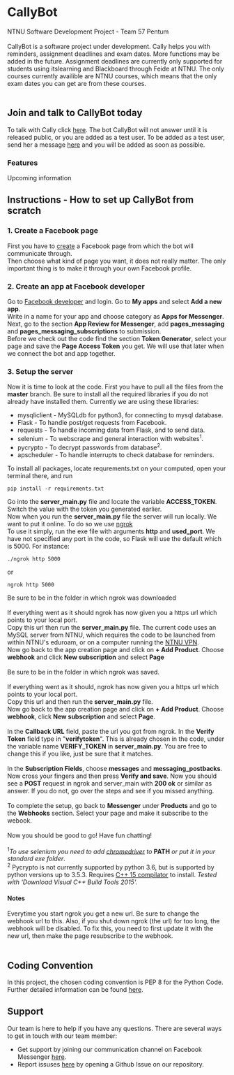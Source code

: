 
# CallyBot
NTNU Software Development Project - Team 57 Pentum </br></br>
CallyBot is a software project under development. Cally helps you with reminders, assignment deadlines and exam dates. More functions may be added in the future. Assignment deadlines are currently only supported for students using itslearning and Blackboard through Feide at NTNU. The only courses currently availible are NTNU courses, which means that the only exam dates you can get are from these courses. </br></br>
## Join and talk to CallyBot today
To talk with Cally click [here](http://m.me/CallyBot). The bot CallyBot will not answer until it is released public, or you are added as a test user. To be added as a test user, send her a message [here](http://m.me/CallyBot) and you will be added as soon as possible.

### Features
Upcoming information

## Instructions - How to set up CallyBot from scratch 
### 1. Create a Facebook page
First you have to [create](https://www.facebook.com/pages/create/) a Facebook page from which the bot will communicate through.<br /> 
Then choose what kind of page you want, it does not really matter. The only important thing is to make it through your own Facebook profile.
### 2. Create an app at Facebook developer
Go to [Facebook developer](https://developers.facebook.com/) and login. Go to **My apps** and select **Add a new app**.<br />
Write in a name for your app and choose category as **Apps for Messenger**.<br />
Next, go to the section **App Review for Messenger**, add **pages_messaging** and **pages_messaging_subscriptions** to submission.<br />
Before we check out the code find the section **Token Generator**, select your page and save the **Page Access Token** you get. We will use that later when we connect the bot and app together.
### 3. Setup the server
Now it is time to look at the code. First you have to pull all the files from the **master** branch. Be sure to install all the required libraries if you do not already have installed them. Currently we are using these libraries:
* mysqliclient - MySQLdb for python3, for connecting to mysql database.
* Flask - To handle post/get requests from Facebook.
* requests - To handle incoming data from Flask, and to send data.
* selenium - To webscrape and general interaction with websites<sup>1</sup>.
* pycrypto - To decrypt passwords from database<sup>2</sup>.
* apscheduler - To handle interrupts to check database for reminders.

To install all packages, locate requrements.txt on your computed, open your terminal there, and run
```
pip install -r requirements.txt
```

Go into the **server_main.py** file and locate the variable **ACCESS_TOKEN**. Switch the value with the token you generated earlier.<br />
Now when you run the **server_main.py** file the server will run locally. We want to put it online. To do so we use [ngrok](https://ngrok.com/download)<br />
To use it simply, run the exe file with arguments **http** and **used_port**. We have not specified any port in the code, so Flask will use the default which is 5000. For instance:
```
./ngrok http 5000
```
or
```
ngrok http 5000
```
Be sure to be in the folder in which ngrok was downloaded <br /><br />
If everything went as it should ngrok has now given you a https url which points to your local port.<br />
Copy this url then run the **server_main.py** file. The current code uses an MySQL server from NTNU, which requires the code to be launched from within NTNU's eduroam, or on a computer running the [NTNU VPN](https://innsida.ntnu.no/wiki/-/wiki/English/Install+VPN?_36_pageResourcePrimKey=915712). <br />
Now go back to the app creation page and click on **+ Add Product**. Choose **webhook** and click **New subscription** and select **Page**<br /><br />
Be sure to be in the folder in which ngrok was saved. <br /><br />
If everything went as it should, ngrok has now given you a https url which points to your local port.<br />
Copy this url and then run the **server_main.py** file.<br />
Now go back to the app creation page and click on **+ Add Product**. Choose **webhook**, click **New subscription** and select **Page**.<br /><br />
In the **Callback URL** field, paste the url you got from ngrok. In the **Verify Token** field type in "**verifytoken**". This is already chosen in the code, under the variable name **VERIFY_TOKEN** in **server_main.py**. You are free to change this if you like, just be sure that it matches.<br /><br />
In the **Subscription Fields**, choose **messages** and **messaging_postbacks**. <br />
Now cross your fingers and then press **Verify and save**. Now you should see a **POST** request in ngrok and server_main with **200 ok** or similar as answer. If you do not, go over the steps and see if you missed anything. <br /><br />
To complete the setup, go back to **Messenger** under **Products** and go to the **Webhooks** section. Select your page and make it subscribe to the webook. <br /><br />
Now you should be good to go! Have fun chatting! <br/><br />
<sup>1</sup>*To use selenium you need to add [chromedriver](https://sites.google.com/a/chromium.org/chromedriver/downloads) to* __**PATH**__ *or put it in your standard exe folder*.<br />
<sup>2</sup> Pycrypto is not currently supported by python 3.6, but is supported by python versions up to 3.5.3. Requires [C++ 15 compilator](http://landinghub.visualstudio.com/visual-cpp-build-tools) to install. *Tested with 'Download Visual C++ Build Tools 2015'.*
#### Notes
Everytime you start ngrok you get a new url. Be sure to change the webhook url to this. Also, if you shut down ngrok (the url) for too long, the webhook will be disabled. To fix this, you need to first update it with the new url, then make the page resubscribe to the webhook. <br /><br />

## Coding Convention
In this project, the chosen coding convention is PEP 8 for the Python Code. Further detailed information can be found [here](https://www.python.org/dev/peps/pep-0008/#introduction).

## Support
Our team is here to help if you have any questions. There are several ways to get in touch with our team member:
* Get support by joining our communication channel on Facebook Messenger [here](http://m.me/CallyBot).
* Report issuses [here](https://github.com/Folstad/TDT4140/issues) by opening a Github Issue on our repository.
